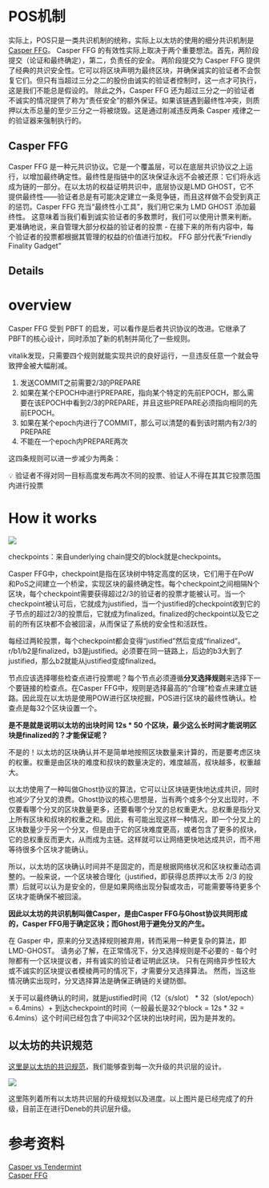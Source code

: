 # POS机制
实际上，POS只是一类共识机制的统称，实际上以太坊的使用的细分共识机制是[Casper FFG](https://eth2book.info/capella/part2/consensus/casper_ffg/)。
Casper FFG 的有效性实际上取决于两个重要想法。首先，两阶段提交（论证和最终确定），第二，负责任的安全。
两阶段提交为 Casper FFG 提供了经典的共识安全性。它可以将区块声明为最终区块，并确保诚实的验证者不会恢复它们。但只有当超过三分之二的股份由诚实的验证者控制时，这一点才可执行，这是我们不能总是假设的。
除此之外，Casper FFG 还为超过三分之一的验证者不诚实的情况提供了称为“责任安全”的额外保证。如果该链遇到最终性冲突，则质押以太币总量的至少三分之一将被烧毁。这是通过削减违反两条 Casper 戒律之一的验证器来强制执行的。

## Casper FFG
Casper FFG 是一种元共识协议。它是一个覆盖层，可以在底层共识协议之上运行，以增加最终确定性。最终性是指链中的区块保证永远不会被还原：它们将永远成为链的一部分。在以太坊的权益证明共识中，底层协议是LMD GHOST，它不提供最终性——验证者总是有可能决定建立一条竞争链，而且这样做不会受到真正的惩罚。Casper FFG 充当“最终性小工具”，我们用它来为 LMD GHOST 添加最终性。
这意味着当我们看到诚实验证者的多数票时，我们可以使用计票来判断。更准确地说，来自管理大部分权益的验证者的投票 - 在接下来的所有内容中，每个验证者的投票都根据其管理的权益的价值进行加权。
FFG 部分代表“Friendly Finality Gadget”

## Details
# overview

Casper FFG 受到 PBFT 的启发，可以看作是后者共识协议的改进。它继承了PBFT的核心设计，同时添加了新的机制并简化了一些规则。

vitalik发现，只需要四个规则就能实现共识的良好运行，一旦违反任意一个就会导致押金被大幅削减。

1. 发送COMMIT之前需要2/3的PREPARE
2. 如果在某个EPOCH中进行PREPARE，指向某个特定的先前EPOCH，那么需要在该EPOCH中看到2/3的PREPARE，并且这些PREPARE必须指向相同的先前EPOCH。
3. 如果在某个epoch内进行了COMMIT，那么可以清楚的看到该时期内有2/3的PREPARE
4. 不能在一个epoch内PREPARE两次

这四条规则可以进一步减少为两条：

<aside>
💡 验证者不得对同一目标高度发布两次不同的投票、验证人不得在其其它投票范围内进行投票

</aside>

# How it works

<image src = "/docs/images/CasperFFG.png"></image>  

checkpoints：来自underlying chain提交的block就是checkpoints。

Casper FFG中，checkpoint是指在区块树中特定高度的区块，它们用于在PoW和PoS之间建立一个桥梁，实现区块的最终确定性。每个checkpoint之间相隔N个区块，每个checkpoint需要获得超过2/3的验证者的投票才能被认可。当一个checkpoint被认可后，它就成为justified，当一个justified的checkpoint收到它的子节点的超过2/3的投票后，它就成为finalized。finalized的checkpoint以及它之前的所有区块都不会被回滚，从而保证了系统的安全性和活跃性。

每经过两轮投票，每个checkpoint都会变得“justified”然后变成“finalized”。r/b1/b2是finalized，b3是justified。必须要在同一链路上，后边的b3大到了justified，那么b2就能从justified变成finalized。

节点应该选择哪些检查点进行投票呢？每个节点必须遵循**分叉选择规则**来选择下一个要链接的检查点。在Casper FFG中，规则是选择最高的“合理”检查点来建立链路。因此现在以太坊是使用POW进行区块挖掘，POS进行区块的最终性确认。检查点是每32个区块设置一个。

**是不是就是说明以太坊的出块时间 12s * 50 个区块，最少这么长时间才能说明区块是finalized的？才能保证呢？**

不是的！以太坊的区块确认并不是简单地按照区块数量来计算的，而是要考虑区块的权重。权重是由区块的难度和叔块的数量决定的，难度越高，叔块越多，权重越大。

以太坊使用了一种叫做Ghost协议的算法，它可以让区块链更快地达成共识，同时也减少了分叉的浪费。Ghost协议的核心思想是，当有两个或多个分叉出现时，不仅要看哪个分叉的区块数量更多，还要看哪个分叉的总权重更大。总权重是指分叉上所有区块和叔块的权重之和。因此，有可能出现这样一种情况，即一个分叉上的区块数量少于另一个分叉，但是由于它的区块难度更高，或者包含了更多的叔块，它的总权重反而更大，从而成为主链。这样就可以让网络更快地达成共识，而不用等待很多个区块才能确认。

所以，以太坊的区块确认时间并不是固定的，而是根据网络状况和区块权重动态调整的。一般来说，一个区块被合理化（justified，即获得总质押以太币 2/3 的投票）后就可以认为是安全的，但是如果网络出现分裂或攻击，可能需要等待更多个区块才能确保不被回滚。

**因此以太坊的共识机制叫做Casper，是由Casper FFG与Ghost协议共同形成的，Casper FFG用于确定区块；而Ghost用于避免分叉的产生。**

在 Gasper 中，原来的分叉选择规则被弃用，转而采用一种更复杂的算法，即 LMD-GHOST。 请务必了解，在正常情况下，分叉选择规则是不必要的 - 每个时隙都有一个区块提议者，并有诚实的验证者证明此区块。 只有在网络异步性较大或不诚实的区块提议者模棱两可的情况下，才需要分叉选择算法。 然而，当这些情况确实出现时，分叉选择算法是确保正确链的关键防御。

关于可以最终确认的时间，就是justified时间（12（s/slot） * 32（slot/epoch） = 6.4mins）+ 到达checkpoint的时间（一般最长是32个block = 12s * 32 = 6.4mins）这个时间已经包含了中间32个区块的出块时间，因为是并发的。

## 以太坊的共识规范
[这里是以太坊的共识规范](https://github.com/ethereum/consensus-specs)，我们能够查到每一次升级的共识层的设计。  

<image src = "docs/images/ethereum_consensus_design_process.png"></image>

这里陈列着所有以太坊共识层的升级规划以及进度。以上图片是已经完成了的升级，目前正在进行Deneb的共识层升级。



# 参考资料
[Casper vs Tendermint](https://blog.cosmos.network/consensus-compare-casper-vs-tendermint-6df154ad56ae)  
[Casper FFG](https://medium.com/unitychain/intro-to-casper-ffg-9ed944d98b2d)  